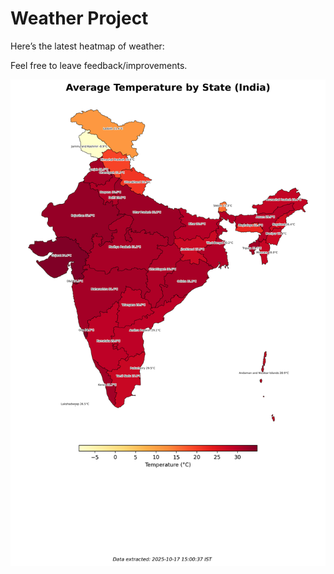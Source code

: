 # Weather Project

Here’s the latest heatmap of weather:

Feel free to leave feedback/improvements.

![India Heatmap](docs/assets/india_heatmap.png?v=F20CBF)
